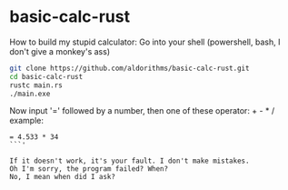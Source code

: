 # basic-calc-rust

How to build my stupid calculator:
Go into your shell (powershell, bash, I don't give a monkey's ass)

```sh
git clone https://github.com/aldorithms/basic-calc-rust.git
cd basic-calc-rust
rustc main.rs
./main.exe
```

Now input '=' followed by a number, then one of these operator: + - * /
example:

```
= 4.533 * 34
```'

If it doesn't work, it's your fault. I don't make mistakes.
Oh I'm sorry, the program failed? When?
No, I mean when did I ask?
